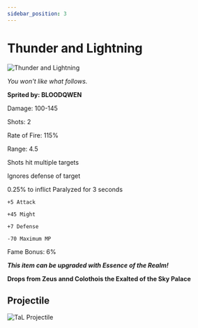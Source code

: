 ```yaml
---
sidebar_position: 3
---
```

# Thunder and Lightning

![Thunder and Lightning](https://vwiki.valorserver.com/api/item/picture/Thunder%20and%20Lightning)

<i>You won't like what follows.</i>

**Sprited by: BLOODQWEN**

Damage: 100-145

Shots: 2

Rate of Fire: 115%

Range: 4.5

Shots hit multiple targets

Ignores defense of target

0.25% to inflict Paralyzed for 3 seconds

    +5 Attack
    
    +45 Might
    
    +7 Defense
    
    -70 Maximum MP
    
Fame Bonus: 6%
  
***This item can be upgraded with Essence of the Realm!***

**Drops from Zeus annd Colothois the Exalted of the Sky Palace**

 ## Projectile
 
 ![TaL Projectile](https://cdn.discordapp.com/attachments/953134990428868629/981330722973421578/TL.gif)
